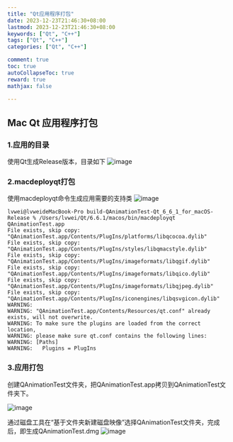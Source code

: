 ```yaml
---
title: "Qt应用程序打包"
date: 2023-12-23T21:46:30+08:00
lastmod: 2023-12-23T21:46:30+08:00
keywords: ["Qt", "C++"]
tags: ["Qt", "C++"]
categories: ["Qt", "C++"]

comment: true
toc: true
autoCollapseToc: true
reward: true
mathjax: false

---
```


<!--more-->

## Mac Qt 应用程序打包

### 1.应用的目录
使用Qt生成Release版本，目录如下
![image](/images/post/Qt应用程序打包/qt_demo_overview.png)


### 2.macdeployqt打包

使用macdeployqt命令生成应用需要的支持类
![image](/images/post/Qt应用程序打包/qt_dir.png)

```terminal
lvwei@lvweideMacBook-Pro build-QAnimationTest-Qt_6_6_1_for_macOS-Release % /Users/lvwei/Qt/6.6.1/macos/bin/macdeployqt QAnimationTest.app
File exists, skip copy: "QAnimationTest.app/Contents/PlugIns/platforms/libqcocoa.dylib"
File exists, skip copy: "QAnimationTest.app/Contents/PlugIns/styles/libqmacstyle.dylib"
File exists, skip copy: "QAnimationTest.app/Contents/PlugIns/imageformats/libqgif.dylib"
File exists, skip copy: "QAnimationTest.app/Contents/PlugIns/imageformats/libqico.dylib"
File exists, skip copy: "QAnimationTest.app/Contents/PlugIns/imageformats/libqjpeg.dylib"
File exists, skip copy: "QAnimationTest.app/Contents/PlugIns/iconengines/libqsvgicon.dylib"
WARNING:
WARNING: "QAnimationTest.app/Contents/Resources/qt.conf" already exists, will not overwrite.
WARNING: To make sure the plugins are loaded from the correct location,
WARNING: please make sure qt.conf contains the following lines:
WARNING: [Paths]
WARNING:   Plugins = PlugIns

```


### 3.应用打包
创建QAnimationTest文件夹，把QAnimationTest.app拷贝到QAnimationTest文件夹下。

![image](/images/post/Qt应用程序打包/qt_dmg.jpg)

通过磁盘工具在“基于文件夹新建磁盘映像”选择QAnimationTest文件夹，完成后，即生成QAnimationTest.dmg
![image](/images/post/Qt应用程序打包/qt_app_dmg.png)

